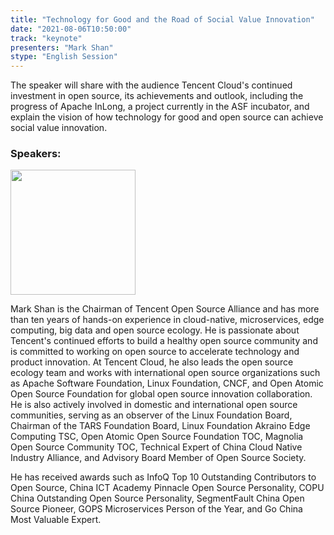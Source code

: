 ```yaml
---
title: "Technology for Good and the Road of Social Value Innovation"
date: "2021-08-06T10:50:00"
track: "keynote"
presenters: "Mark Shan"
stype: "English Session"
---
```

The speaker will share with the audience Tencent Cloud's continued investment in open source, its achievements and outlook, including the progress of Apache InLong, a project currently in the ASF incubator, and explain the vision of how technology for good and open source can achieve social value innovation.

### Speakers:

<img src="images/speaker/Mark-Shan.png" width="200"/>

Mark Shan is the Chairman of Tencent Open Source Alliance and has more than ten years of hands-on experience in cloud-native, microservices, edge computing, big data and open source ecology. He is passionate about Tencent's continued efforts to build a healthy open source community and is committed to working on open source to accelerate technology and product innovation. At Tencent Cloud, he also leads the open source ecology team and works with international open source organizations such as Apache Software Foundation, Linux Foundation, CNCF, and Open Atomic Open Source Foundation for global open source innovation collaboration. He is also actively involved in domestic and international open source communities, serving as an observer of the Linux Foundation Board, Chairman of the TARS Foundation Board, Linux Foundation Akraino Edge Computing TSC, Open Atomic Open Source Foundation TOC, Magnolia Open Source Community TOC, Technical Expert of China Cloud Native Industry Alliance, and Advisory Board Member of Open Source Society.

He has received awards such as InfoQ Top 10 Outstanding Contributors to Open Source, China ICT Academy Pinnacle Open Source Personality, COPU China Outstanding Open Source Personality, SegmentFault China Open Source Pioneer, GOPS Microservices Person of the Year, and Go China Most Valuable Expert.
